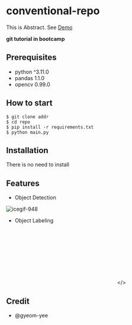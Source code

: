 # conventional-repo

This is Abstract. See [Demo](https://www.google.com)

__git tutorial in bootcamp__

## Prerequisites

- python ^3.11.0
- pandas 1.1.0
- opencv 0.99.0

## How to start

```shell
$ git clone addr
$ cd repo
$ pip install -r requirements.txt
$ python main.py
```

## Installation

There is no need to install

## Features

- Object Detection

![icegif-948](https://github.com/gyeom-yee/conventional-repo/assets/78156719/11165e70-8424-41fe-9f93-c76b352524a0)

- Object Labeling

<embed src></>

## Credit

- @gyeom-yee
